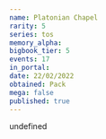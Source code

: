 ```yaml
---
name: Platonian Chapel
rarity: 5
series: tos
memory_alpha:
bigbook_tier: 5
events: 17
in_portal:
date: 22/02/2022
obtained: Pack
mega: false
published: true
---
```


undefined
